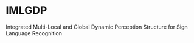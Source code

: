 # IMLGDP
Integrated Multi-Local and Global Dynamic Perception Structure for Sign Language Recognition
